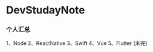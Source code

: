 # DevStudayNote
    
### 个人汇总

   1、Node
   2、ReactNative
   3、Swift
   4、Vue
   5、Flutter (未完)
    
    
